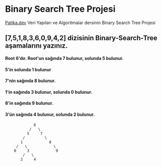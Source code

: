# Binary Search Tree Projesi

[Patika.dev](https://app.patika.dev/) Veri Yapıları ve Algoritmalar dersinin Binary Search Tree Projesi

## [7,5,1,8,3,6,0,9,4,2] dizisinin Binary-Search-Tree aşamalarını yazınız.

#### Root 6'dır. Root'un sağında 7 bulunur, solunda 5 bulunur.
#### 5'in solunda 1 bulunur
#### 7'nin sağında 8 bulunur.
#### 1'in sağında 3 bulunur, solunda 0 bulunur.
#### 8'in sağında 9 bulunur.
#### 3'ün sağında 4 bulunur, solunda 2 bulunur.

                 6
               /   \
              5     7
            /         \
           1            8
         /   \            \
        0     3            9
            /   \
           2     4



